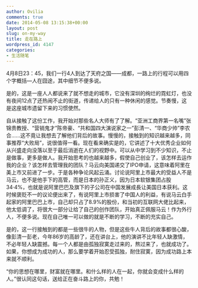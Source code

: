 ```yaml
---
author: Ovilia
comments: true
date: 2014-05-08 13:15:38+00:00
layout: post
slug: on-my-way
title: 走在路上
wordpress_id: 4147
categories:
- 生活随笔
---
```


4月8日23：45，我们一行4人到达了天府之国——成都，一路上的行程可以用四个字概括—人在囧途，其中细节不便多说。

是的，这是一座人人都说来了就不想走的城市，它没有深圳的绚烂的霓虹灯，也没有夜间12点了还热闹不止的街道，传递给人的只有一种休闲的感觉。节奏慢，这是这座城市遗留下来的习惯使然。

自从接触了这份工作，我开始对那些名人大师有了了解。“亚洲工商界第一名嘴”张锦贵教授、“营销鬼才”陈帝豪、“共和国四大演说家之一”彭清一、“华商少帅”李农合......这不竟让我想去了解他们背后的故事。慢慢的，接触到的知识越来越多，同事推荐“大败局”，说很值得一看。现在看来确实是的，它讲述了十大优秀企业如何从兴盛走向没落以至于最后消逝在人们的视野中。可以从中学习到不少知识，不止是做事，更多是做人。我开始思考的也越来越多，假使自己创业了，该怎样去运作我的企业？该怎样去管理我的团队？马云向美国递交了IPO申请，这意味着阿里在美上市又前进了一步。于是各种争论风起云涌。讨论说阿里上市最大的受益人不是马云，也不是他手下的高管，而是日本的孙正义，因为日本软银集团占股34·4%，也就是说阿里巴巴及旗下的子公司在中国发展成長让美国日本获利。这时候褒贬不一的议论便出来了，有说阿里上市损害了中国人的利益，有说马云白手起家的阿里巴巴上市，自己却只占了8.9%的股份，和当初的互联网大佬比起来，他太低调了，将很大一部分让给了自己的创作团队，开始真正佩服马云！作为外行人，不便多说。现在自己唯一可以做的就是不断的学习，不断的充实自己。

是的，这一行接触到的都是一些很牛的人物，但是这些牛人背后的故事都很心酸，像彭清一彭老，今年86岁的高龄了，还在讲台上，他的演讲不比年轻人缺激情，不必年轻人缺震撼。每一个人都是由孤独寂寞走过来的，熬过来了，也就成功了。如果，你想成为成功的人，那么要学着开始忍受孤独，耐住寂寞，因为成功路上本来就不顺利。

“你的思想在哪里，财富就在哪里。和什么样的人在一起，你就会变成什么样的人。”很认同这句话，送给正在奋斗路上的你，共勉！
